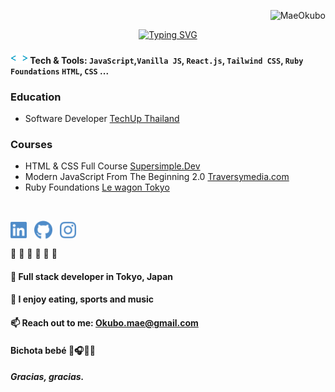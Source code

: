 <p align="right"> <img src="https://komarev.com/ghpvc/?username=Maeokubo&label=Profile%20views&color=70B26B&style=flat" alt="MaeOkubo" /> </p>

<p align="center">
<a href="https://github.com/Maeokubo">
    <img src="https://readme-typing-svg.demolab.com?font=geometric&size=19&color=55E34A&duration=2000&pause=100&multiline=true&width=600&height=80&lines=Hazuki+Okubo;Front-End+Junior;Learning+Full+Stack+Software+Development;" alt="Typing SVG" />
</a>
    

    
#### [<img src="https://github.com/Maeokubo/Maeokubo/blob/main/code.gif" height="18" width="28">]() Tech & Tools:  `JavaScript`,`Vanilla JS`, `React.js`, `Tailwind CSS`, `Ruby Foundations` `HTML`, `CSS` ...
### Education
-  Software Developer [TechUp Thailand](https://www.techupth.com)
### Courses
- HTML & CSS Full Course [Supersimple.Dev ](https://courses.supersimple.dev/certificates/qzbgzknxzv) 
- Modern JavaScript From The Beginning 2.0 [Traversymedia.com](https://www.traversymedia.com/modern-javascript-2-0) 
- Ruby Foundations [Le wagon Tokyo]() 
<br/>

<p align="left>
  <a href="https://www.linkedin.com/in/hazuki-okubo-8a8148262/"><img src="https://github.com/Maeokubo/Maeokubo/blob/main/linkedin.svg" align="center" height="30"/></a>
  <span>&nbsp;</span>
  <a href="https://github.com/Maeokubo"><img src="https://github.com/Maeokubo/Maeokubo/blob/main/github.svg" align="center"height="30"/></a>
  <span>&nbsp;</span>
  <a href="https://instagram.com/okubo___?igshid=NzZlODBkYWE4Ng%3D%3D&utm_source=qr"><img             src="https://github.com/Maeokubo/Maeokubo/blob/main/instagram.svg" align="center"height="30"/></a>
  <span>&nbsp;</span>
</p> 
🌸 🌸 🌸 🌸 🌸 🌸

#### 🏢 Full stack developer in Tokyo, Japan
#### 🔮 I enjoy eating, sports and music
#### 📫 Reach out to me: Okubo.mae@gmail.com
#### Bichota bebé 💯🎧💪🏼
##### Gracias, gracias.
